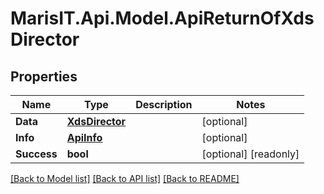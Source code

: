 
# MarisIT.Api.Model.ApiReturnOfXdsDirector

## Properties

Name | Type | Description | Notes
------------ | ------------- | ------------- | -------------
**Data** | [**XdsDirector**](XdsDirector.md) |  | [optional] 
**Info** | [**ApiInfo**](ApiInfo.md) |  | [optional] 
**Success** | **bool** |  | [optional] [readonly] 

[[Back to Model list]](../README.md#documentation-for-models)
[[Back to API list]](../README.md#documentation-for-api-endpoints)
[[Back to README]](../README.md)

